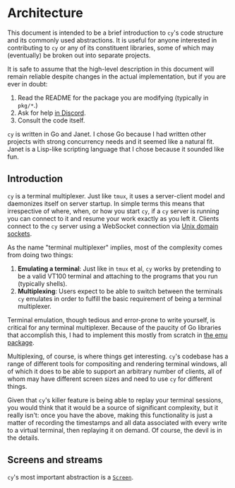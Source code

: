 # Architecture

This document is intended to be a brief introduction to `cy`'s code structure and its commonly used abstractions. It is useful for anyone interested in contributing to `cy` or any of its constituent libraries, some of which may (eventually) be broken out into separate projects.

It is safe to assume that the high-level description in this document will remain reliable despite changes in the actual implementation, but if you are ever in doubt:

1. Read the README for the package you are modifying (typically in `pkg/*`.)
2. Ask for help [in Discord](https://discord.gg/NRQG3wbWGM).
3. Consult the code itself.

`cy` is written in Go and Janet. I chose Go because I had written other projects with strong concurrency needs and it seemed like a natural fit. Janet is a Lisp-like scripting language that I chose because it sounded like fun.

## Introduction

`cy` is a terminal multiplexer. Just like `tmux`, it uses a server-client model and daemonizes itself on server startup. In simple terms this means that irrespective of where, when, or how you start `cy`, if a `cy` server is running you can connect to it and resume your work exactly as you left it. Clients connect to the `cy` server using a WebSocket connection via [Unix domain sockets](https://en.wikipedia.org/wiki/Unix_domain_socket).

As the name "terminal multiplexer" implies, most of the complexity comes from doing two things:

1. **Emulating a terminal**: Just like in `tmux` et al, `cy` works by pretending to be a valid VT100 terminal and attaching to the programs that you run (typically shells).
2. **Multiplexing**: Users expect to be able to switch between the terminals `cy` emulates in order to fulfill the basic requirement of being a terminal multiplexer.

Terminal emulation, though tedious and error-prone to write yourself, is critical for any terminal multiplexer. Because of the paucity of Go libraries that accomplish this, I had to implement this mostly from scratch in [the emu package](https://github.com/cfoust/cy/tree/main/pkg/emu).

Multiplexing, of course, is where things get interesting. `cy`'s codebase has a range of different tools for compositing and rendering terminal windows, all of which it does to be able to support an arbitrary number of clients, all of whom may have different screen sizes and need to use `cy` for different things.

Given that `cy`'s killer feature is being able to replay your terminal sessions, you would think that it would be a source of significant complexity, but it really isn't: once you have the above, making this functionality is just a matter of recording the timestamps and all data associated with every write to a virtual terminal, then replaying it on demand. Of course, the devil is in the details.

## Screens and streams

`cy`'s most important abstraction is a [`Screen`](https://github.com/cfoust/cy/blob/main/pkg/mux/module.go?plain=1#L42).
